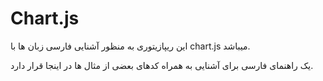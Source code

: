 # Chart.js

این ریپازیتوری به منظور آشنایی فارسی زبان ها با chart.js میباشد.


یک راهنمای فارسی برای آشنایی به همراه کدهای بعضی از مثال ها در اینجا قرار دارد.
